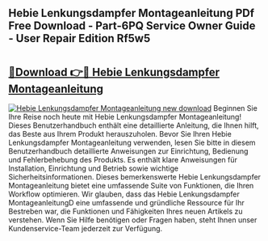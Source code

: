 ## Hebie Lenkungsdampfer Montageanleitung PDf Free Download - Part-6PQ Service Owner Guide - User Repair Edition Rf5w5

# <h2><a href="http://df8tduk.blite.top/?on=Hebie+Lenkungsdampfer+Montageanleitung">🔗Download 👉🔴 Hebie Lenkungsdampfer Montageanleitung</a></h2>

[![Hebie Lenkungsdampfer Montageanleitung new download](https://i.imgur.com/lujVjoI.png)](http://df8tduk.blite.top/?on=Hebie+Lenkungsdampfer+Montageanleitung)
Beginnen Sie Ihre Reise noch heute mit Hebie Lenkungsdampfer Montageanleitung! Dieses Benutzerhandbuch enthält eine detaillierte Anleitung, die Ihnen hilft, das Beste aus Ihrem Produkt herauszuholen. Bevor Sie Ihren Hebie Lenkungsdampfer Montageanleitung verwenden, lesen Sie bitte in diesem Benutzerhandbuch detaillierte Anweisungen zur Einrichtung, Bedienung und Fehlerbehebung des Produkts. Es enthält klare Anweisungen für Installation, Einrichtung und Betrieb sowie wichtige Sicherheitsinformationen. Dieses bemerkenswerte Hebie Lenkungsdampfer Montageanleitung bietet eine umfassende Suite von Funktionen, die Ihren Workflow optimieren. Wir glauben, dass das Hebie Lenkungsdampfer MontageanleitungD eine umfassende und gründliche Ressource für Ihr Bestreben war, die Funktionen und Fähigkeiten Ihres neuen Artikels zu verstehen. Wenn Sie Hilfe benötigen oder Fragen haben, steht Ihnen unser Kundenservice-Team jederzeit zur Verfügung.
